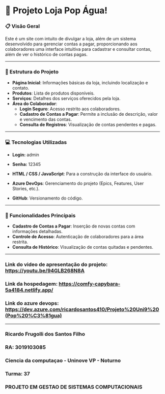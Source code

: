 # 🏪 Projeto Loja Pop Água!

### 📋 Visão Geral
Este é um site com intuito de divulgar a loja, além de um sistema desenvolvido para gerenciar contas a pagar, proporcionando aos colaboradores uma interface intuitiva para cadastrar e consultar contas, além de ver o histórico de contas pagas.

---

### 📂 Estrutura do Projeto
- **Página Inicial**: Informações básicas da loja, incluindo localização e contato.
- **Produtos**: Lista de produtos disponíveis.
- **Serviços**: Detalhes dos serviços oferecidos pela loja.
- **Área do Colaborador**:
  - **Login Seguro**: Acesso restrito aos colaboradores.
  - **Cadastro de Contas a Pagar**: Permite a inclusão de descrição, valor e vencimento das contas.
  - **Consulta de Registros**: Visualização de contas pendentes e pagas.

---

### 💻 Tecnologias Utilizadas

- **Login:** admin
- **Senha:** 12345

- **HTML / CSS / JavaScript**: Para a construção da interface do usuário.
- **Azure DevOps**: Gerenciamento do projeto (Epics, Features, User Stories, etc.).
- **GitHub**: Versionamento do código.

---

### 🚀 Funcionalidades Principais
- **Cadastro de Contas a Pagar**: Inserção de novas contas com informações detalhadas.
- **Controle de Acesso**: Autenticação de colaboradores para a área restrita.
- **Consulta de Histórico**: Visualização de contas quitadas e pendentes.


---

### Link do video de apresentação do projeto: https://youtu.be/94GLB268N8A
### Link da hospedagem: https://comfy-capybara-5a4184.netlify.app/
### Link do azure devops: https://dev.azure.com/ricardosantos410/Projeto%20Uni9%20(Pop%20%C3%81gua)
---

### Ricardo Frugolli dos Santos Filho
### RA: 3019103085
### Ciencia da computaçao - Uninove VP - Noturno
### Turma: 37
### PROJETO EM GESTAO DE SISTEMAS COMPUTACIONAIS
